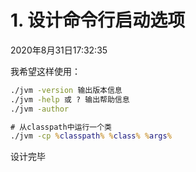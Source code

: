 # 1. 设计命令行启动选项
2020年8月31日17:32:35

我希望这样使用：
```cmd
./jvm -version 输出版本信息
./jvm -help 或 ? 输出帮助信息
./jvm -author

# 从classpath中运行一个类
./jvm -cp %classpath% %class% %args%
```
设计完毕